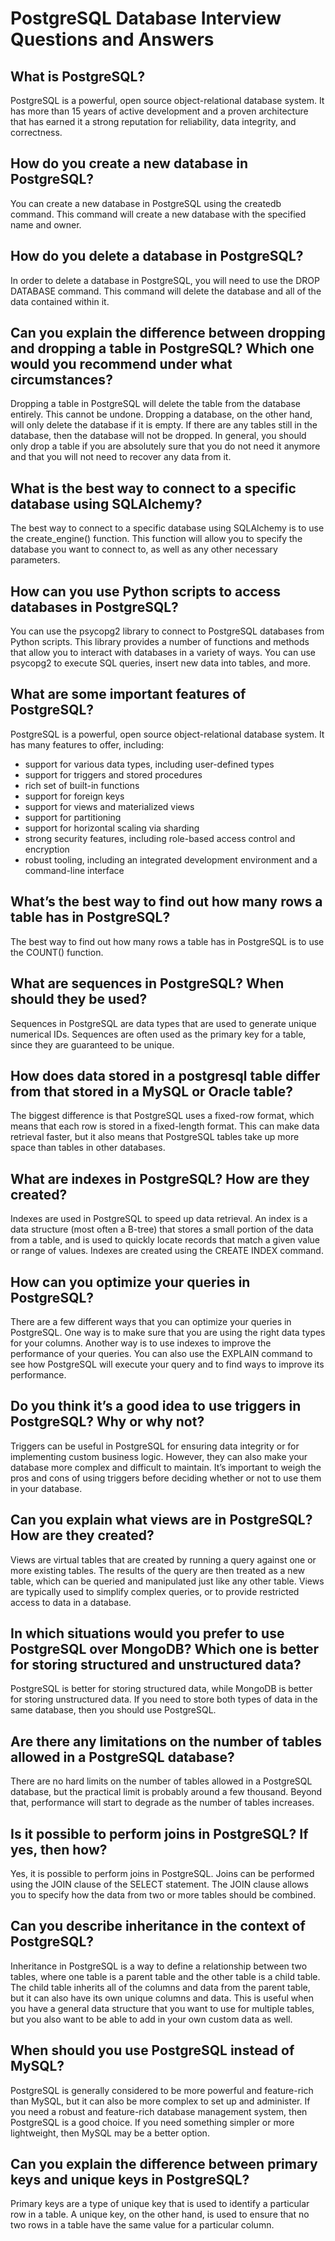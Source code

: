 # PostgreSQL Database Interview Questions and Answers

## What is PostgreSQL?
   PostgreSQL is a powerful, open source object-relational database system. It has more than 15 years of active development and a proven architecture that has earned it a strong reputation for reliability, data integrity, and correctness.

## How do you create a new database in PostgreSQL?
   You can create a new database in PostgreSQL using the createdb command. This command will create a new database with the specified name and owner.

##  How do you delete a database in PostgreSQL?
   In order to delete a database in PostgreSQL, you will need to use the DROP DATABASE command. This command will delete the database and all of the data contained within it.

## Can you explain the difference between dropping and dropping a table in PostgreSQL? Which one would you recommend under what circumstances?
   Dropping a table in PostgreSQL will delete the table from the database entirely. This cannot be undone. Dropping a database, on the other hand, will only delete the database if it is empty. If there are any tables still in the database, then the database will not be dropped. In general, you should only drop a table if you are absolutely sure that you do not need it anymore and that you will not need to recover any data from it.

## What is the best way to connect to a specific database using SQLAlchemy?
   The best way to connect to a specific database using SQLAlchemy is to use the create_engine() function. This function will allow you to specify the database you want to connect to, as well as any other necessary parameters.

## How can you use Python scripts to access databases in PostgreSQL?
   You can use the psycopg2 library to connect to PostgreSQL databases from Python scripts. This library provides a number of functions and methods that allow you to interact with databases in a variety of ways. You can use psycopg2 to execute SQL queries, insert new data into tables, and more.

## What are some important features of PostgreSQL?
   PostgreSQL is a powerful, open source object-relational database system. It has many features to offer, including:

* support for various data types, including user-defined types
* support for triggers and stored procedures
* rich set of built-in functions
* support for foreign keys
* support for views and materialized views
* support for partitioning
* support for horizontal scaling via sharding
* strong security features, including role-based access control and encryption
* robust tooling, including an integrated development environment and a command-line interface

## What’s the best way to find out how many rows a table has in PostgreSQL?
   The best way to find out how many rows a table has in PostgreSQL is to use the COUNT() function.

## What are sequences in PostgreSQL? When should they be used?
   Sequences in PostgreSQL are data types that are used to generate unique numerical IDs. Sequences are often used as the primary key for a table, since they are guaranteed to be unique.

## How does data stored in a postgresql table differ from that stored in a MySQL or Oracle table?
The biggest difference is that PostgreSQL uses a fixed-row format, which means that each row is stored in a fixed-length format. This can make data retrieval faster, but it also means that PostgreSQL tables take up more space than tables in other databases.

## What are indexes in PostgreSQL? How are they created?
Indexes are used in PostgreSQL to speed up data retrieval. An index is a data structure (most often a B-tree) that stores a small portion of the data from a table, and is used to quickly locate records that match a given value or range of values. Indexes are created using the CREATE INDEX command.

## How can you optimize your queries in PostgreSQL?
There are a few different ways that you can optimize your queries in PostgreSQL. One way is to make sure that you are using the right data types for your columns. Another way is to use indexes to improve the performance of your queries. You can also use the EXPLAIN command to see how PostgreSQL will execute your query and to find ways to improve its performance.

## Do you think it’s a good idea to use triggers in PostgreSQL? Why or why not?
Triggers can be useful in PostgreSQL for ensuring data integrity or for implementing custom business logic. However, they can also make your database more complex and difficult to maintain. It’s important to weigh the pros and cons of using triggers before deciding whether or not to use them in your database.

## Can you explain what views are in PostgreSQL? How are they created?
Views are virtual tables that are created by running a query against one or more existing tables. The results of the query are then treated as a new table, which can be queried and manipulated just like any other table. Views are typically used to simplify complex queries, or to provide restricted access to data in a database.

## In which situations would you prefer to use PostgreSQL over MongoDB? Which one is better for storing structured and unstructured data?
PostgreSQL is better for storing structured data, while MongoDB is better for storing unstructured data. If you need to store both types of data in the same database, then you should use PostgreSQL.

##  Are there any limitations on the number of tables allowed in a PostgreSQL database?
There are no hard limits on the number of tables allowed in a PostgreSQL database, but the practical limit is probably around a few thousand. Beyond that, performance will start to degrade as the number of tables increases.

##  Is it possible to perform joins in PostgreSQL? If yes, then how?
Yes, it is possible to perform joins in PostgreSQL. Joins can be performed using the JOIN clause of the SELECT statement. The JOIN clause allows you to specify how the data from two or more tables should be combined.

## Can you describe inheritance in the context of PostgreSQL?
Inheritance in PostgreSQL is a way to define a relationship between two tables, where one table is a parent table and the other table is a child table. The child table inherits all of the columns and data from the parent table, but it can also have its own unique columns and data. This is useful when you have a general data structure that you want to use for multiple tables, but you also want to be able to add in your own custom data as well.

##  When should you use PostgreSQL instead of MySQL?
PostgreSQL is generally considered to be more powerful and feature-rich than MySQL, but it can also be more complex to set up and administer. If you need a robust and feature-rich database management system, then PostgreSQL is a good choice. If you need something simpler or more lightweight, then MySQL may be a better option.

##  Can you explain the difference between primary keys and unique keys in PostgreSQL?
Primary keys are a type of unique key that is used to identify a particular row in a table. A unique key, on the other hand, is used to ensure that no two rows in a table have the same value for a particular column.